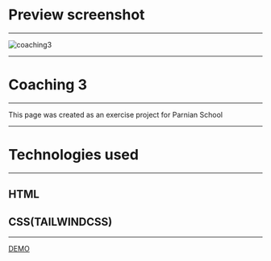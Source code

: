 Preview screenshot
==================

  

* * *

![coaching3](https://github.com/user-attachments/assets/6d3d8f74-546f-4636-9cce-4dcdf5cb3754)

* * *

Coaching 3
==========

  

* * *

This page was created as an exercise project for Parnian School

  

* * *

Technologies used
=================

  

* * *

HTML
----

CSS(TAILWINDCSS)
----------------

  

* * *

[DEMO]( https://alisabouri68.github.io/responsive2-/)